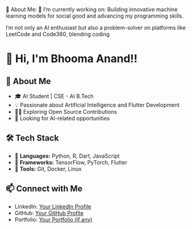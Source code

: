 💫 About Me:
🔭 I’m currently working on:
Building innovative machine learning models for social good and advancing my programming skills.

I’m not only an AI enthusiast but also a problem-solver on platforms like LeetCode and Code360, blending coding
# 👋 Hi, I'm Bhooma Anand!!

## 🚀 About Me
- 🎓 AI Student | CSE - AI B.Tech
- 💡 Passionate about Artificial Intelligence and Flutter Development
- 👨‍💻 Exploring Open Source Contributions
- 💼 Looking for AI-related opportunities

## 🛠 Tech Stack
- 🔹 **Languages:** Python, R, Dart, JavaScript
- 🔹 **Frameworks:** TensorFlow, PyTorch, Flutter
- 🔹 **Tools:** Git, Docker, Linux

## 📫 Connect with Me
- LinkedIn: [Your LinkedIn Profile](https://linkedin.com/in/yourprofile)
- GitHub: [Your GitHub Profile](https://github.com/yourusername)
- Portfolio: [Your Portfolio (if any)](https://yourportfolio.com)
